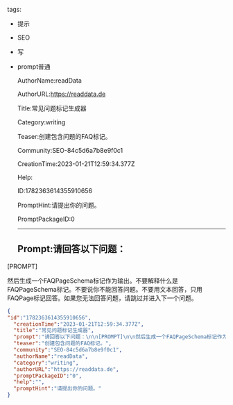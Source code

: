   tags: 
- 提示
- SEO
- 写
- prompt普通

  AuthorName:readData

  AuthorURL:https://readdata.de

  Title:常见问题标记生成器

  Category:writing

  Teaser:创建包含问题的FAQ标记。

  Community:SEO-84c5d6a7b8e9f0c1

  CreationTime:2023-01-21T12:59:34.377Z

  Help:

  ID:1782363614355910656

  PromptHint:请提出你的问题。

  PromptPackageID:0

  ---

  ## Prompt:请回答以下问题：

[PROMPT]

然后生成一个FAQPageSchema标记作为输出。不要解释什么是FAQPageSchema标记。不要说你不能回答问题。不要用文本回答，只用FAQPage标记回答。如果您无法回答问题，请跳过并进入下一个问题。

  ```json
  {
  "id":"1782363614355910656",
    "creationTime":"2023-01-21T12:59:34.377Z",
    "title":"常见问题标记生成器",
    "prompt":"请回答以下问题：\n\n[PROMPT]\n\n然后生成一个FAQPageSchema标记作为输出。不要解释什么是FAQPageSchema标记。不要说你不能回答问题。不要用文本回答，只用FAQPage标记回答。如果您无法回答问题，请跳过并进入下一个问题。",
    "teaser":"创建包含问题的FAQ标记。",
    "community":"SEO-84c5d6a7b8e9f0c1",
    "authorName":"readData",
    "category":"writing",
    "authorURL":"https://readdata.de",
    "promptPackageID":"0",
    "help":"",
    "promptHint":"请提出你的问题。"
  }
  ```
